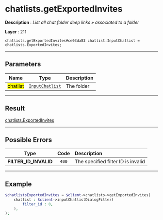 # chatlists.getExportedInvites

**Description** : *List all chat folder deep links &raquo; associated to a folder*

**Layer** : 211

```tl
chatlists.getExportedInvites#ce03da83 chatlist:InputChatlist = chatlists.ExportedInvites;
```

---

## Parameters

| Name | Type | Description |
| :---: | :---: | :--- |
| <mark>chatlist</mark> | [`InputChatlist`](type/InputChatlist) | The folder |

---

## Result

[chatlists.ExportedInvites](type/chatlists.ExportedInvites)

---

## Possible Errors

| Type | Code | Description |
| :---: | :---: | :--- |
| **FILTER_ID_INVALID** | `400` | The specified filter ID is invalid |

---

## Example

```php
$chatlistsExportedInvites = $client->chatlists->getExportedInvites(
	chatlist : $client->inputChatlistDialogFilter(
		filter_id : 0,
	),
);
```
